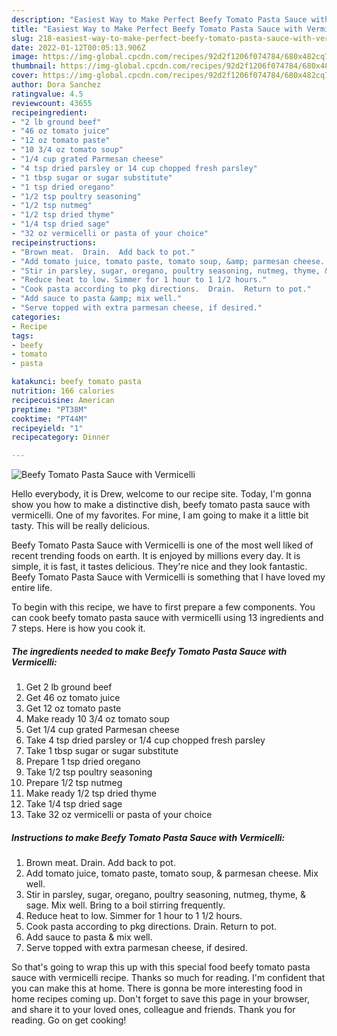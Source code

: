 ```yaml
---
description: "Easiest Way to Make Perfect Beefy Tomato Pasta Sauce with Vermicelli"
title: "Easiest Way to Make Perfect Beefy Tomato Pasta Sauce with Vermicelli"
slug: 218-easiest-way-to-make-perfect-beefy-tomato-pasta-sauce-with-vermicelli
date: 2022-01-12T00:05:13.906Z
image: https://img-global.cpcdn.com/recipes/92d2f1206f074784/680x482cq70/beefy-tomato-pasta-sauce-with-vermicelli-recipe-main-photo.jpg
thumbnail: https://img-global.cpcdn.com/recipes/92d2f1206f074784/680x482cq70/beefy-tomato-pasta-sauce-with-vermicelli-recipe-main-photo.jpg
cover: https://img-global.cpcdn.com/recipes/92d2f1206f074784/680x482cq70/beefy-tomato-pasta-sauce-with-vermicelli-recipe-main-photo.jpg
author: Dora Sanchez
ratingvalue: 4.5
reviewcount: 43655
recipeingredient:
- "2 lb ground beef"
- "46 oz tomato juice"
- "12 oz tomato paste"
- "10 3/4 oz tomato soup"
- "1/4 cup grated Parmesan cheese"
- "4 tsp dried parsley or 14 cup chopped fresh parsley"
- "1 tbsp sugar or sugar substitute"
- "1 tsp dried oregano"
- "1/2 tsp poultry seasoning"
- "1/2 tsp nutmeg"
- "1/2 tsp dried thyme"
- "1/4 tsp dried sage"
- "32 oz vermicelli or pasta of your choice"
recipeinstructions:
- "Brown meat.  Drain.  Add back to pot."
- "Add tomato juice, tomato paste, tomato soup, &amp; parmesan cheese.  Mix well."
- "Stir in parsley, sugar, oregano, poultry seasoning, nutmeg, thyme, &amp; sage.  Mix well.  Bring to a boil stirring frequently."
- "Reduce heat to low. Simmer for 1 hour to 1 1/2 hours."
- "Cook pasta according to pkg directions.  Drain.  Return to pot."
- "Add sauce to pasta &amp; mix well."
- "Serve topped with extra parmesan cheese, if desired."
categories:
- Recipe
tags:
- beefy
- tomato
- pasta

katakunci: beefy tomato pasta 
nutrition: 166 calories
recipecuisine: American
preptime: "PT38M"
cooktime: "PT44M"
recipeyield: "1"
recipecategory: Dinner

---
```



![Beefy Tomato Pasta Sauce with Vermicelli](https://img-global.cpcdn.com/recipes/92d2f1206f074784/680x482cq70/beefy-tomato-pasta-sauce-with-vermicelli-recipe-main-photo.jpg)

Hello everybody, it is Drew, welcome to our recipe site. Today, I'm gonna show you how to make a distinctive dish, beefy tomato pasta sauce with vermicelli. One of my favorites. For mine, I am going to make it a little bit tasty. This will be really delicious.



Beefy Tomato Pasta Sauce with Vermicelli is one of the most well liked of recent trending foods on earth. It is enjoyed by millions every day. It is simple, it is fast, it tastes delicious. They're nice and they look fantastic. Beefy Tomato Pasta Sauce with Vermicelli is something that I have loved my entire life.


To begin with this recipe, we have to first prepare a few components. You can cook beefy tomato pasta sauce with vermicelli using 13 ingredients and 7 steps. Here is how you cook it.

<!--inarticleads1-->

##### The ingredients needed to make Beefy Tomato Pasta Sauce with Vermicelli:

1. Get 2 lb ground beef
1. Get 46 oz tomato juice
1. Get 12 oz tomato paste
1. Make ready 10 3/4 oz tomato soup
1. Get 1/4 cup grated Parmesan cheese
1. Take 4 tsp dried parsley or 1/4 cup chopped fresh parsley
1. Take 1 tbsp sugar or sugar substitute
1. Prepare 1 tsp dried oregano
1. Take 1/2 tsp poultry seasoning
1. Prepare 1/2 tsp nutmeg
1. Make ready 1/2 tsp dried thyme
1. Take 1/4 tsp dried sage
1. Take 32 oz vermicelli or pasta of your choice




<!--inarticleads2-->

##### Instructions to make Beefy Tomato Pasta Sauce with Vermicelli:

1. Brown meat.  Drain.  Add back to pot.
1. Add tomato juice, tomato paste, tomato soup, &amp; parmesan cheese.  Mix well.
1. Stir in parsley, sugar, oregano, poultry seasoning, nutmeg, thyme, &amp; sage.  Mix well.  Bring to a boil stirring frequently.
1. Reduce heat to low. Simmer for 1 hour to 1 1/2 hours.
1. Cook pasta according to pkg directions.  Drain.  Return to pot.
1. Add sauce to pasta &amp; mix well.
1. Serve topped with extra parmesan cheese, if desired.




So that's going to wrap this up with this special food beefy tomato pasta sauce with vermicelli recipe. Thanks so much for reading. I'm confident that you can make this at home. There is gonna be more interesting food in home recipes coming up. Don't forget to save this page in your browser, and share it to your loved ones, colleague and friends. Thank you for reading. Go on get cooking!
